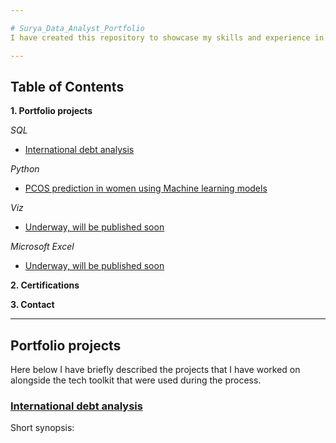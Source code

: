 ```yaml
---

# Surya_Data_Analyst_Portfolio
I have created this repository to showcase my skills and experience in the field of data analysis. Here, are a collection of projects &amp; analysis that demonstrate my ability to leverage different platforms to draw insights and make data driven decisions.

---
```


## Table of Contents
**1. Portfolio projects**
   
*SQL*
- [International debt analysis](https://github.com/SuryaNageshBabu/International-debt-analysis-using-SQL/blob/main/README.md)

*Python*
- [PCOS prediction in women using Machine learning models](https://github.com/SuryaNageshBabu/PCOS-prediction-in-women-using-ML-models/blob/main/README.md)

*Viz*
- [Underway, will be published soon](www.tobedecided.com)

*Microsoft Excel*
- [Underway, will be published soon](www.tobedecided.com)

**2. Certifications**

**3. Contact**

---
  
## **Portfolio projects**

Here below I have briefly described the projects that I have worked on alongside the tech toolkit that were used during the process.

### [International debt analysis](https://github.com/SuryaNageshBabu/International-debt-analysis-using-SQL/blob/main/README.md)

Short synopsis: 



  
